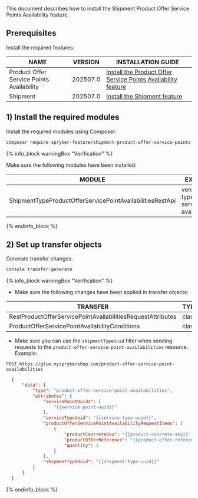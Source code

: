 

This document describes how to install the Shipment Product Offer Service Points Availability feature.

## Prerequisites

Install the required features:

| NAME                                      | VERSION          | INSTALLATION GUIDE                                                                                                                                                                                                      |
|-------------------------------------------|------------------|------------------------------------------------------------------------------------------------------------------------------------------------------------------------------------------------------------------------|
| Product Offer Service Points Availability | 202507.0 | [Install the Product Offer Service Points Availability feature](/docs/pbc/all/offer-management/latest/unified-commerce/install-features/install-the-product-offer-service-points-availability-feature.html) |
| Shipment                                  | 202507.0 | [Install the Shipment feature](/docs/pbc/all/carrier-management/latest/base-shop/install-and-upgrade/install-features/install-the-shipment-feature.html)                                                     |

## 1) Install the required modules

Install the required modules using Composer:

```bash
composer require spryker-feature/shipment-product-offer-service-points-availability: "{{page.version}}" --update-with-dependencies
```

{% info_block warningBox "Verification" %}

Make sure the following modules have been installed:

| MODULE                                                    | EXPECTED DIRECTORY                                                               |
|-----------------------------------------------------------|----------------------------------------------------------------------------------|
| ShipmentTypeProductOfferServicePointAvailabilitiesRestApi | vendor/spryker/shipment-type-product-offer-service-point-availabilities-rest-api |

{% endinfo_block %}


## 2) Set up transfer objects

Generate transfer changes:

```bash
console transfer:generate
```

{% info_block warningBox "Verification" %}

- Make sure the following changes have been applied in transfer objects:

| TRANSFER                                                    | TYPE  | EVENT   | PATH                                                                                              |
|-------------------------------------------------------------|-------|---------|---------------------------------------------------------------------------------------------------|
| RestProductOfferServicePointAvailabilitiesRequestAttributes | class | created | src/Generated/Shared/Transfer/RestProductOfferServicePointAvailabilitiesRequestAttributesTransfer |
| ProductOfferServicePointAvailabilityConditions              | class | created | src/Generated/Shared/Transfer/ProductOfferServicePointAvailabilityConditionsTransfer              |

- Make sure you can use the `shipmentTypeUuid` filter when sending requests to the  `product-offer-service-point-availabilities` resource. Example:

`POST https://glue.mysprykershop.com/product-offer-service-point-availabilities`

```json
  {
      "data": {
          "type": "product-offer-service-point-availabilities",
          "attributes": {
              "servicePointUuids": [
                  "{{service-point-uuid}}"
              ],
              "serviceTypeUuid": "{{service-type-uuid}}",
              "productOfferServicePointAvailabilityRequestItems": [
                  {
                      "productConcreteSku": "{{product-concrete-sku}}",
                      "productOfferReference": "{{product-offer-reference}}",
                      "quantity": 1
                  }
              ],
              "shipmentTypeUuid": "{{shipment-type-uuid}}"
          }
      }
  }
```

{% endinfo_block %}

